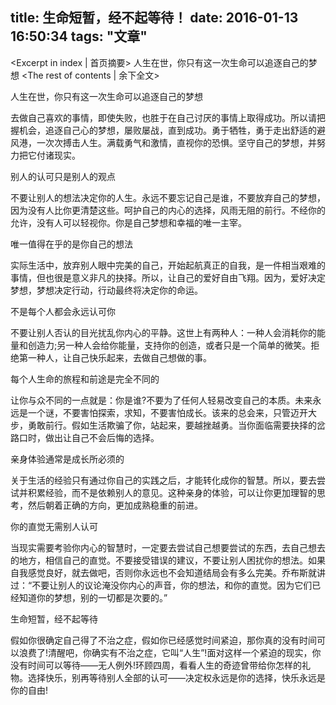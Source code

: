 title: 生命短暂，经不起等待！
date: 2016-01-13 16:50:34
tags: "文章"
---
<Excerpt in index | 首页摘要> 
人生在世，你只有这一次生命可以追逐自己的梦想<!-- more -->
<The rest of contents | 余下全文>

人生在世，你只有这一次生命可以追逐自己的梦想

去做自己喜欢的事情，即使失败，也胜于在自己讨厌的事情上取得成功。所以请把握机会，追逐自己心的梦想，屡败屡战，直到成功。勇于牺牲，勇于走出舒适的避风港，一次次搏击人生。满载勇气和激情，直视你的恐惧。坚守自己的梦想，并努力把它付诸现实。

别人的认可只是别人的观点

不要让别人的想法决定你的人生。永远不要忘记自己是谁，不要放弃自己的梦想，因为没有人比你更清楚这些。呵护自己的内心的选择，风雨无阻的前行。不经你的允许，没有人可以轻视你。你是自己梦想和幸福的唯一主宰。

唯一值得在乎的是你自己的想法

实际生活中，放弃别人眼中完美的自己，开始起航真正的自我，是一件相当艰难的事情，但也很是意义非凡的抉择。所以，让自己的爱好自由飞翔。因为，爱好决定梦想，梦想决定行动，行动最终将决定你的命运。

不是每个人都会永远认可你

不要让别人否认的目光扰乱你内心的平静。这世上有两种人：一种人会消耗你的能量和创造力;另一种人会给你能量，支持你的创造，或者只是一个简单的微笑。拒绝第一种人，让自己快乐起来，去做自己想做的事。

每个人生命的旅程和前途是完全不同的

让你与众不同的一点就是：你是谁?不要为了任何人轻易改变自己的本质。未来永远是一个谜，不要害怕探索，求知，不要害怕成长。该来的总会来，只管迈开大步，勇敢前行。假如生活欺骗了你，站起来，要越挫越勇。当你面临需要抉择的岔路口时，做出让自己不会后悔的选择。

亲身体验通常是成长所必须的

关于生活的经验只有通过你自己的实践之后，才能转化成你的智慧。所以，要去尝试并积累经验，而不是依赖别人的意见。这种亲身的体验，可以让你更加理智的思考，然后朝着正确的方向，更加成熟稳重的前进。

你的直觉无需别人认可

当现实需要考验你内心的智慧时，一定要去尝试自己想要尝试的东西，去自己想去的地方，相信自己的直觉。不要接受错误的建议，不要让别人困扰你的想法。如果自我感觉良好，就去做吧，否则你永远也不会知道结局会有多么完美。乔布斯就讲过：“不要让别人的议论淹没你内心的声音，你的想法，和你的直觉。因为它们已经知道你的梦想，别的一切都是次要的。”

生命短暂，经不起等待

假如你很确定自己得了不治之症，假如你已经感觉时间紧迫，那你真的没有时间可以浪费了!清醒吧，你确实有不治之症，它叫“人生”!面对这样一个紧迫的现实，你没有时间可以等待——无人例外!环顾四周，看看人生的奇迹曾带给你怎样的礼物。选择快乐，别再等待别人全部的认可——决定权永远是你的选择，快乐永远是你的自由!